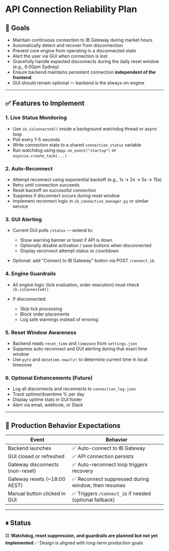 # API Connection Reliability Plan

## 🎯 Goals

* Maintain continuous connection to IB Gateway during market hours
* Automatically detect and recover from disconnection
* Prevent core engine from operating in a disconnected state
* Alert the user via GUI when connection is lost
* Gracefully handle expected disconnects during the daily reset window (e.g., 6:00pm Sydney)
* Ensure backend maintains persistent connection **independent of the frontend**
* GUI should remain optional — backend is the always-on engine

---

## ✅ Features to Implement

### 1. Live Status Monitoring

* Use `ib.isConnected()` inside a background watchdog thread or async loop
* Poll every 1–5 seconds
* Write connection state to a shared `connection_status` variable
* Run watchdog using `@app.on_event("startup")` or `asyncio.create_task(...)`

### 2. Auto-Reconnect

* Attempt reconnect using exponential backoff (e.g., 1s → 2s → 5s → 15s)
* Retry until connection succeeds
* Reset backoff on successful connection
* Suppress if disconnect occurs during reset window
* Implement reconnect logic in `ib_connection_manager.py` or similar service

### 3. GUI Alerting

* Current GUI polls `/status` — extend to:

  * Show warning banner or toast if API is down
  * Optionally disable activation / save buttons when disconnected
  * Display reconnect attempt status or countdown
* Optional: add "Connect to IB Gateway" button via POST `/connect_ib`

### 4. Engine Guardrails

* All engine logic (tick evaluation, order execution) must check `ib.isConnected()`
* If disconnected:

  * Skip tick processing
  * Block order placements
  * Log safe warnings instead of erroring

### 5. Reset Window Awareness

* Backend reads `reset_time` and `timezone` from `settings.json`
* Suppress auto-reconnect and GUI alerting during that exact time window
* Use `pytz` and `datetime.now(tz)` to determine current time in local timezone

### 6. Optional Enhancements (Future)

* Log all disconnects and reconnects to `connection_log.json`
* Track uptime/downtime % per day
* Display uptime stats in GUI footer
* Alert via email, webhook, or Slack

---

## 🔁 Production Behavior Expectations

| Event                           | Behavior                                               |
| ------------------------------- | ------------------------------------------------------ |
| Backend launches                | ✅ Auto-connect to IB Gateway                           |
| GUI closed or refreshed         | ✅ API connection persists                              |
| Gateway disconnects (non-reset) | ✅ Auto-reconnect loop triggers recovery                |
| Gateway resets (\~18:00 AEST)   | ✅ Reconnect suppressed during window, then resumes     |
| Manual button clicked in GUI    | ✅ Triggers `/connect_ib` if needed (optional fallback) |

---

## ⏸ Status

🟨 **Watchdog, reset suppression, and guardrails are planned but not yet implemented**
✅ Design is aligned with long-term production goals
